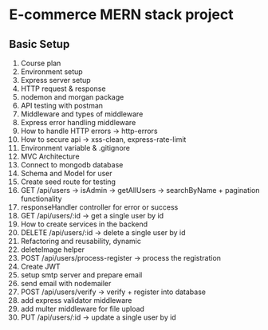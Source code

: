 # E-commerce MERN stack project

## Basic Setup

1. Course plan
2. Environment setup
3. Express server setup
4. HTTP request & response
5. nodemon and morgan package
6. API testing with postman
7. Middleware and types of middleware
8. Express error handling middleware
9. How to handle HTTP errors -> http-errors
10. How to secure api -> xss-clean, express-rate-limit
11. Environment variable & .gitignore
12. MVC Architecture
13. Connect to mongodb database
14. Schema and Model for user
15. Create seed route for testing
16. GET /api/users -> isAdmin -> getAllUsers -> searchByName + pagination functionality
17. responseHandler controller for error or success
18. GET /api/users/:id -> get a single user by id
19. How to create services in the backend
20. DELETE /api/users/:id -> delete a single user by id
21. Refactoring and reusability, dynamic
22. deleteImage helper
23. POST /api/users/process-register -> process the registration
24. Create JWT
25. setup smtp server and prepare email
26. send email with nodemailer
27. POST /api/users/verify -> verify + register into database
28. add express validator middleware
29. add multer middleware for file upload
30. PUT /api/users/:id -> update a single user by id